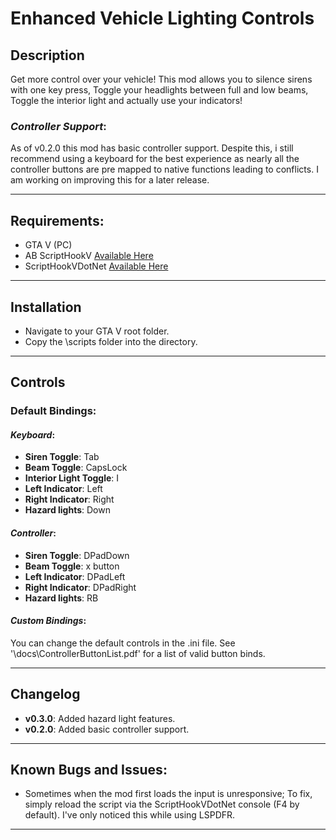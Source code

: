 # Enhanced Vehicle Lighting Controls
## Description
Get more control over your vehicle! This mod allows you to silence sirens with one key press, Toggle your headlights between full and low beams, Toggle the interior light and actually use your indicators!    

### *Controller Support*:
As of v0.2.0 this mod has basic controller support. Despite this, i still recommend using a keyboard for the best experience as nearly all the controller buttons are pre mapped to native functions leading to conflicts. I am working on improving this for a later release.

---

## Requirements:
- GTA V (PC)
- AB ScriptHookV [Available Here](http://www.dev-c.com/gtav/scripthookv/)
- ScriptHookVDotNet [Available Here](https://www.gta5-mods.com/tools/scripthookv-net)

---

## Installation
- Navigate to your GTA V root folder.
- Copy the \scripts folder into the directory.

---

## Controls
### Default Bindings:
#### *Keyboard*:
- **Siren Toggle**: Tab
- **Beam Toggle**: CapsLock
- **Interior Light Toggle**: I
- **Left Indicator**: Left
- **Right Indicator**: Right
- **Hazard lights**: Down 
    
#### *Controller*:
- **Siren Toggle**: DPadDown
- **Beam Toggle**: x button
- **Left Indicator**: DPadLeft
- **Right Indicator**: DPadRight
- **Hazard lights**: RB


#### *Custom Bindings*:
You can change the default controls in the .ini file. 
See '\docs\ControllerButtonList.pdf' for a list of valid button binds.

--- 

## Changelog
- **v0.3.0**: Added hazard light features.
- **v0.2.0**: Added basic controller support.

---

## Known Bugs and Issues:
- Sometimes when the mod first loads the input is unresponsive; To fix, simply reload the script via the ScriptHookVDotNet console (F4 by default). I've only noticed this while using LSPDFR.

---